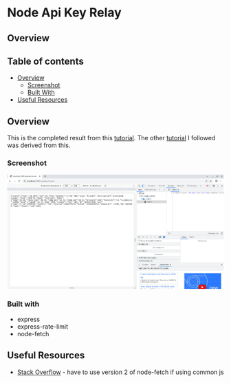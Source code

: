 # Node Api Key Relay

## Overview

## Table of contents

- [Overview](#overview)
  - [Screenshot](#screenshot)
  - [Built With](#built-with)
- [Useful Resources](#useful-resources)

## Overview

This is the completed result from this [tutorial](https://www.youtube.com/watch?v=uk9pviyvrtg).  The other [tutorial](https://github.com/jdegand/node-api-proxy-server) I followed was derived from this. 

### Screenshot

![](node-api-key-relay.png)

### Built with

- express
- express-rate-limit
- node-fetch

## Useful Resources

- [Stack Overflow](https://stackoverflow.com/questions/69041454/error-require-of-es-modules-is-not-supported-when-importing-node-fetch) - have to use version 2 of node-fetch if using common js
